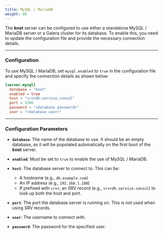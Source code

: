 ```yaml
---
title: MySQL / MariaDB
weight: 40
---
```


The **knot** server can be configured to use either a standalone MySQL / MariaDB server or a Galera cluster for its database. To enable this, you need to update the configuration file and provide the necessary connection details.

---

### Configuration

To use MySQL / MariaDB, set `mysql.enabled` to `true` in the configuration file and specify the connection details as shown below:

```toml
[server.mysql]
  database = "knot"
  enabled = true
  host = "srv+db.service.consul"
  port = 3306
  password = "<database password>"
  user = "<database user>"
```

---

### Configuration Parameters

- **`database`**: The name of the database to use. It should be an empty database, as it will be populated automatically on the first boot of the **knot** server.

- **`enabled`**: Must be set to `true` to enable the use of MySQL / MariaDB.

- **`host`**: The database server to connect to. This can be:
  - A hostname (e.g., `db.example.com`)
  - An IP address (e.g., `192.168.1.100`)
  - If prefixed with `srv+`, an SRV record (e.g., `srv+db.service.consul`) to look up both the host and port.

- **`port`**: The port the database server is running on. This is not used when using SRV records.

- **`user`**: The username to connect with.

- **`password`**: The password for the specified user.

